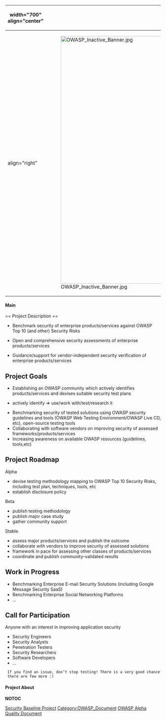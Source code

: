 <table>
<thead>
<tr class="header">
<th><p>width="700" align="center"</p></th>
<th><p><br />
</p></th>
<th><p>width="500" align="center"</p></th>
<th><p><br />
</p></th>
</tr>
</thead>
<tbody>
<tr class="odd">
<td><p>align="right"</p></td>
<td><figure>
<img src="OWASP_Inactive_Banner.jpg" title="OWASP_Inactive_Banner.jpg" alt="OWASP_Inactive_Banner.jpg" width="800" /><figcaption>OWASP_Inactive_Banner.jpg</figcaption>
</figure></td>
<td><p>align="right"</p></td>
<td></td>
</tr>
</tbody>
</table>

#### Main


\== Project Description ==

  - Benchmark security of enterprise products/services against OWASP Top
    10 (and other) Security Risks

<!-- end list -->

  - Open and comprehensive security assessments of enterprise
    products/services

<!-- end list -->

  - Guidance/support for vendor-independent security verification of
    enterprise products/services



## Project Goals

  - Establishing an OWASP community which actively identifies
    products/services and devises suitable security test plans

<!-- end list -->

  - actively identify =\> use/work with/test/research it

<!-- end list -->

  - Benchmarking security of tested solutions using OWASP security
    guidelines and tools (OWASP Web Testing Environment/OWASP Live CD,
    etc), open-source testing tools
  - Collaborating with software vendors on improving security of
    assessed frameworks/products/services
  - Increasing awareness on available OWASP resources (guidelines,
    tools,etc)

## Project Roadmap

Alpha

  - devise testing methodology mapping to OWASP Top 10 Security Risks,
    including test plan, techniques, tools, etc
  - establish disclosure policy

Beta

  - publish testing methodology
  - publish major case study
  - gather community support

Stable

  - assess major products/services and publish the outcome
  - collaborate with vendors to improve security of assessed solutions
  - framework in pace for assessing other classes of products/services
  - coordinate and publish community-validated results

## Work in Progress

  - Benchmarking Enterprise E-mail Security Solutions (including Google
    Message Security SaaS)
  - Benchmarking Enterprise Social Networking Platforms
  - ...

## Call for Participation

Anyone with an interest in improving application security

  - Security Engineers
  - Security Analysts
  - Penetration Testers
  - Security Researchers
  - Software Developers
  - …

` If you find an issue, don’t stop testing! There is a very good chance there are few more :) `

#### Project About

__NOTOC__ <headertabs />

[Security Baseline Project](Category:OWASP_Project "wikilink")
[Category:OWASP_Document](Category:OWASP_Document "wikilink") [OWASP
Alpha Quality
Document](Category:OWASP_Alpha_Quality_Document "wikilink")